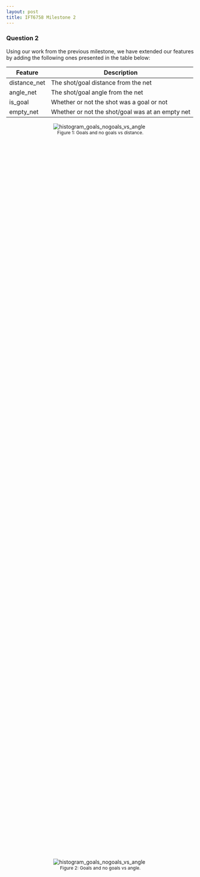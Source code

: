 ```yaml
---
layout: post
title: IFT6758 Milestone 2
---
```


### Question 2

Using our work from the previous milestone, we have extended our features by adding the following ones presented in the table below:

| Feature      | Description |
| ----------- | ----------- |
| distance_net | The shot/goal distance from the net |
| angle_net | The shot/goal angle from the net |
| is_goal | Whether or not the shot was a goal or not |
| empty_net | Whether or not the shot/goal was at an empty net |


<figure style="display: block;margin-left: auto; margin-right: auto;width:50%;height:50%;">
    <img src="/public/histogram_goals_nogoals_vs_distance.png" alt="histogram_goals_nogoals_vs_angle">
    <figcaption style="font-size: 12px;text-align: center;">Figure 1: Goals and no goals vs distance.</figcaption>
</figure>

<figure style="display: block;margin-left: auto; margin-right: auto;width:50%;height:50%;">
    <img src="/public/histogram_goals_nogoals_vs_angle.png" alt="histogram_goals_nogoals_vs_angle">
    <figcaption style="font-size: 12px;text-align: center;">Figure 2: Goals and no goals vs angle.</figcaption>
</figure>

<figure style="display: block;margin-left: auto; margin-right: auto;width:50%;height:50%;">
    <img src="/public/angle_vs_distance.png" alt="angle_vs_distance">
    <figcaption style="font-size: 12px;text-align: center;">Figure 3: angle vs distance.</figcaption>
</figure>

<figure style="display: block;margin-left: auto; margin-right: auto;width:50%;height:50%;">
    <img src="/public/goal_rate_vs_distance.png" alt="goal_rate_vs_distance">
    <figcaption style="font-size: 12px;text-align: center;">Figure 4: Goal rate vs distance.</figcaption>
</figure>

All the figures above give us interesting information about shots and goals in the NHL. For example, figure 1 shows us that both goals and no goals happened more often closer to the net and that goals are much less frequent than goal. Figure 3 tells us that shots that are done farther from the net, generally are more aligned with it (smaller angle). Finally, if we analyze Figure 4, we can observe that when attacking players are very close to the opponent's net, the chance that they score is much higher which intuitively makes sense.

<figure style="display: block;margin-left: auto; margin-right: auto;width:50%;height:50%;">
    <img src="/public/goal_rate_vs_angle.png" alt="goal_rate_vs_angle">
    <figcaption style="font-size: 12px;text-align: center;">Figure 5: Goal rate vs angle.</figcaption>
</figure>

From Figure 5 above, we can see that the goal rate is much higher when the shot is coming from the left and right side compared to when the shot comes from the center of the ice. This makes sense as goalies are much more vulnerable when shots come from the top of the circles (both left and right circles near the goalie).

Another interesting thing about Figure 5 is when we compare the goal rate from the left side to the right side. One reason why the goal rate is higher on the right side could be because the majority of NHL goalies have their glove on their left hand (maybe it's easier to stop shots with the glove in contrast to the blocker hand). Another reason might simply be because players shooting from the right side are much better than the ones shooting from the left side, and therefore have a higher goal rate.

<figure style="display: block;margin-left: auto; margin-right: auto;width:50%;height:50%;">
    <img src="/public/histogram_goals.png" alt="Goals (empty net and non-empty net) vs distance">
    <figcaption style="font-size: 12px;text-align: center;">Figure 6: Goals (empty net and non-empty net) vs distance from net.</figcaption>
</figure>

Looking at the data from Figure 6, we can observe many interesting facts. Firstly, the vast majority of goals are on non-empty net which is logical since goalies are in the net most of the time. Secondly, we can observe that most of the goals are being scored within 60 feet from the net, which is inside the opponents' half of the rink. These two observations are aligned with our domain knowledge, and it makes perfect sense that the further you are from the opponents' net, the harder it is to score when there is a goalie in front of the net. With that said, the goals that were made from a distance of 150 feet when there was a goalie sound a bit unlikely.

We can observe in Figure 6 that the goals scored on a non-empty net from a distance of 150-170 feet are quite high. It could be that it has been originally misclassified as "non-empty net goals" as opposed to "empty-net goals". Another reason could be that these goals were scored by the other team that was then misclassified.


### Question 3

#### Results
For our baseline, we trained a Logistric Regression model using only the *distance* feature that we have previously extracted from the raw data, and it gave us a **90.59%** accuracy when we ran it on our validation dataset. We also generated the following confusion matrix to have a better look at our model's results:

| Target/Prediction | **Class 0 (not goal)** | **Class 1 (goal)** |
| :-------: | :-------: | :-------: |
| **Class 0 (not goal)** | 70748 | 0 |
| **Class 1 (goal)** | 7344 | 0 |

This confusion matrix clearly shows us that there is a major issue with our predictions. We are only getting high accuracy performance because the majority of our data points are classified as a *not goal*. By always predicting *not goal* our model does a pretty good job if we only look at the overall accuracy.


#### Analysis
From Figure 7 below, the main thing we can observe is that shots that have a higher probability represents a much greater proportion of the total goals scored compared to shots with lower probabilities. Another important aspect is how this proportion metric is different for our different models. Even though the model trained on the distance feature and the model trained on the angle feature are better than the random baseline, the model that we trained on both features (distance and angle) gave us better results. Meaning it is much better at predicting the probability that a shot would turn to be a goal.


<figure style="display: block;margin-left: auto; margin-right: auto;width:50%;height:50%;">
    <img src="/public/cumulative_sum_goal_baseline.png" alt="cumulative_sum_goal_baseline">
    <figcaption style="font-size: 12px;text-align: center;">Figure 7: Logistic Regression: Goal proportion.</figcaption>
</figure>

The results shown in Figure 8 is also about shot probabilities. It shows us that our trained models perform much better that the random classifier at predicting the shot probability. As in our previous analysis, our model that was trained on both features (distance and angle) does give us better results that models trained on the features separately.

<figure style="display: block;margin-left: auto; margin-right: auto;width:50%;height:50%;">
    <img src="/public/goal_rate_curve_baseline.png" alt="goal_rate_curve_baseline">
    <figcaption style="font-size: 12px;text-align: center;">Figure 8: Logistic Regression: Goal rate.</figcaption>
</figure>

In order to have a deeper analysis of the behavior of our binary classifiers, using our results we generated a receiver operating characteristic curve (ROC). As we can see in Figure 9 above, the random classifier gives a perfect diagonal as expected. We can also observe that our model trained on both of our features gives the better curve compared to our models that were trained separately on the features. Our ROC score is also much higher (*area=0.68*) when we trained our model on both features.

<figure style="display: block;margin-left: auto; margin-right: auto;width:50%;height:50%;">
    <img src="/public/roc_curve_baseline.png" alt="roc_curve_baseline">
    <figcaption style="font-size: 12px;text-align: center;">Figure 9: Logistic Regression: ROC rate.</figcaption>
</figure>

Given the calibration curve shown in Figure 10, we can easily see that our trained models did learn some valuable representations of our data. Comparing all our current models, the model that was trained on both features (distance and angle) has the closest calibration values to the *perfectly* calibrated model. Again, as mentioned before, it confirms that overall this model is the model that gives us the best results so far.

<figure style="display: block;margin-left: auto; margin-right: auto;width:50%;height:50%;">
    <img src="/public/calibration_curve_baseline.png" alt="calibration_curve_baseline">
    <figcaption style="font-size: 12px;text-align: center;">Figure 10: Logistic Regression: Calibration cruve.</figcaption>
</figure>


#### Links to our models

1. [Logistic Regression on distance and angle](https://www.comet.ml/jaihon/ift6758-project/88c175fd9d3c4892acf334fcfdb4a6d0)
2. [Logistic Regression on distance](https://www.comet.ml/jaihon/ift6758-project/6997fdfbdc76426db60408591e58ac5a)
3. [Logistic Regression on angle](https://www.comet.ml/jaihon/ift6758-project/934baca85c9448c997d8d0727845db65)



### Question 4

We added below a list of all of the features that we created, and we listed each feature by both the column name
in the dataframe and a simple explanation. For the novel features, we describe what they are.
At the end, we added a link to the experiment which stores the filtered DataFrame.


| Feature      | Description |
| ----------- | ----------- |
| Game seconds | total sum of seconds elapsed in the game |
| Game period | period of the game during which the shot happened |
| Coordinates | coordinates(x, y) of the shot |
| Shot distance | distance from the shot to the net |
| Shot angle | angle between the shot and the net |
| Shot type | type of Shot (Wrist, Slap, Backhand, etc...) |
| Empty net| when the team scores a goal into a net with no goaltender present |
| Last event type | type of the last event |
| Coordinates of the last event | coordinates(x, y) of the last event |
| Time from the last event | time elapsed since the last event |
| Distance from the last event | distance calculated from the last event |
| Rebound (bool) | Rebound of the last event (True if shot, otherwise False) |
| Change in shot angle | change in the shot angle if the shot is a rebound |
| Speed | defined as the distance from the previous event, divided by the time since the previous event |
| Time since the power-play started (seconds) | time in seconds since the penalty started |
| Number of friendly non-goalie skaters on the ice | Number of team skaters on the ice |
| Number of opposing non-goalie skaters on the ice | Number of opposing skaters on the ice|
| time_since_pp_started |  time since powerplay started |
| current_friendly_on_ice | Number of friendly players on ice|
| current_opposite_on_ice | Number of opposite players on ice|


### in the bonus question, we added also th number of friendly non-goalie skaters on the ice and the number of opposing non-goalie
### skaters on the ice and for that we added 2 methods in TidyEvent Class that returns 2 other values in the final dictionary


###  link to the experiment which stores the filtered DataFrame artifact
###  (https://www.comet.ml/jaihon/ift6758-project/fae888ad53de4d1aa940a67b96d106ab?assetId=e46feef96edc4bf8afe7c676f05c192b&assetPath=dataframes&experiment-tab=assets)
[wpg_v_wsh_2017021065.csv]


## Question 6: Best Shot

Brief intro on what and why we decide to use in this part...

### Model Results and Analysis
Show all required graphs (4 graphs) for all interesting/best experiments done for this model.

##### 1. KNN

##### 2. Neural Network


##### 3. Random Forest
